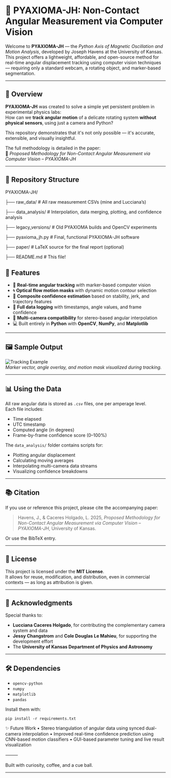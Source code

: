 # 🧭 PYAXIOMA-JH: Non-Contact Angular Measurement via Computer Vision

Welcome to **PYAXIOMA-JH** — the *Python Axis of Magnetic Oscillation and Motion Analysis*, developed by Joseph Havens at the University of Kansas. This project offers a lightweight, affordable, and open-source method for real-time angular displacement tracking using computer vision techniques — requiring only a standard webcam, a rotating object, and marker-based segmentation.

---

## 🌌 Overview

**PYAXIOMA-JH** was created to solve a simple yet persistent problem in experimental physics labs:  
How can we **track angular motion** of a delicate rotating system **without physical sensors**, using just a camera and Python?

This repository demonstrates that it's not only possible — it's accurate, extensible, and visually insightful.

The full methodology is detailed in the paper:  
📝 *Proposed Methodology for Non-Contact Angular Measurement via Computer Vision – PYAXIOMA-JH*

---

## 📁 Repository Structure
PYAXIOMA-JH/

├── raw_data/           # All raw measurement CSVs (mine and Lucciana’s)

├── data_analysis/      # Interpolation, data merging, plotting, and confidence analysis

├── legacy_versions/    # Old PYAXIOMA builds and OpenCV experiments

├── pyaxioma_jh.py      # Final, functional PYAXIOMA-JH software

├── paper/              # LaTeX source for the final report (optional)

├── README.md           # This file!

## 🔬 Features

- 🎯 **Real-time angular tracking** with marker-based computer vision
- 🌀 **Optical flow motion masks** with dynamic motion contour selection
- 🧠 **Composite confidence estimation** based on stability, jerk, and trajectory features
- 🧰 **Full data logging** with timestamps, angle values, and frame confidence
- 🧩 **Multi-camera compatibility** for stereo-based angular interpolation
- 💻 Built entirely in **Python** with **OpenCV**, **NumPy**, and **Matplotlib**

---

## 🖼️ Sample Output

![Tracking Example](./figures/positive_tracking.png)  
*Marker vector, angle overlay, and motion mask visualized during tracking.*

---

## 📊 Using the Data

All raw angular data is stored as `.csv` files, one per amperage level.  
Each file includes:
- Time elapsed
- UTC timestamp
- Computed angle (in degrees)
- Frame-by-frame confidence score (0–100%)

The `data_analysis/` folder contains scripts for:
- Plotting angular displacement
- Calculating moving averages
- Interpolating multi-camera data streams
- Visualizing confidence breakdowns

---

## 📚 Citation

If you use or reference this project, please cite the accompanying paper:

> Havens, J., & Caceres Holgado, L. 2025, *Proposed Methodology for Non-Contact Angular Measurement via Computer Vision – PYAXIOMA-JH*, University of Kansas.

Or use the BibTeX entry.

---

## 🪪 License

This project is licensed under the **MIT License**.  
It allows for reuse, modification, and distribution, even in commercial contexts — as long as attribution is given.

---

## 👋 Acknowledgments

Special thanks to:
- **Lucciana Caceres Holgado**, for contributing the complementary camera system and data
- **Jessy Changstrom** and **Cole Douglas Le Mahieu**, for supporting the development effort
- The **University of Kansas Department of Physics and Astronomy**

---

## 🛠️ Dependencies

- `opencv-python`
- `numpy`
- `matplotlib`
- `pandas`

Install them with:

`pip install -r requirements.txt`

✨ Future Work
	•	Stereo triangulation of angular data using synced dual-camera interpolation
	•	Improved real-time confidence prediction using CNN-based motion classifiers
	•	GUI-based parameter tuning and live result visualization

⸻

Built with curiosity, coffee, and a cue ball.

---
